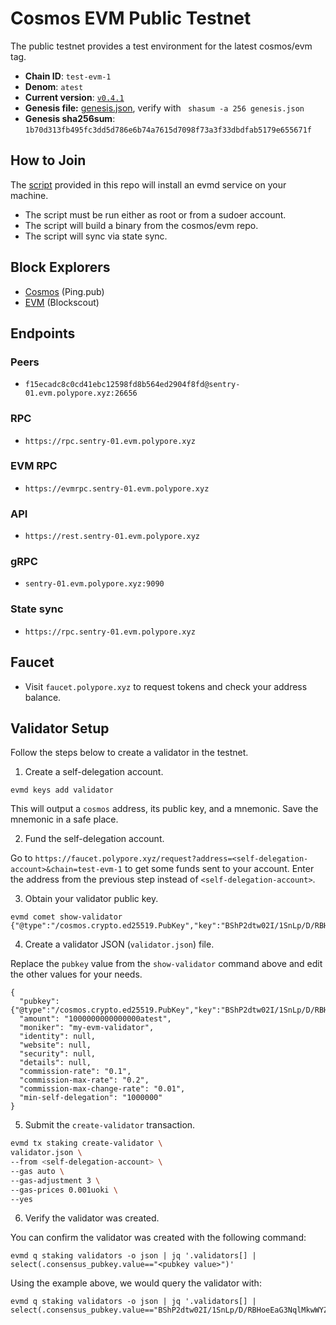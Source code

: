 
# Cosmos EVM Public Testnet

The public testnet provides a test environment for the latest cosmos/evm tag.

* **Chain ID**: `test-evm-1`
* **Denom**: `atest`
* **Current version**: [`v0.4.1`](https://github.com/cosmos/evm/releases/tag/v0.4.1)
* **Genesis file:**  [genesis.json](genesis.json), verify with ` shasum -a 256 genesis.json`
* **Genesis sha256sum**: `1b70d313fb495fc3dd5d786e6b74a7615d7098f73a3f33dbdfab5179e655671f`

## How to Join

The [script](./join-evm.sh) provided in this repo will install an evmd service on your machine.
* The script must be run either as root or from a sudoer account.
* The script will build a binary from the cosmos/evm repo.
* The script will sync via state sync.

## Block Explorers

* [Cosmos](https://explorer.polypore.xyz/test-evm-1) (Ping.pub)
* [EVM](https://evm.explorer.polypore.xyz/) (Blockscout)


## Endpoints

### Peers

* `f15ecadc8c0cd41ebc12598fd8b564ed2904f8fd@sentry-01.evm.polypore.xyz:26656`

### RPC

* `https://rpc.sentry-01.evm.polypore.xyz`

### EVM RPC

* `https://evmrpc.sentry-01.evm.polypore.xyz`

### API

* `https://rest.sentry-01.evm.polypore.xyz`

### gRPC

* `sentry-01.evm.polypore.xyz:9090`

### State sync

* `https://rpc.sentry-01.evm.polypore.xyz`

## Faucet

* Visit `faucet.polypore.xyz` to request tokens and check your address balance.

## Validator Setup

Follow the steps below to create a validator in the testnet.

1. Create a self-delegation account.
```
evmd keys add validator
```
This will output a `cosmos` address, its public key, and a mnemonic. Save the mnemonic in a safe place.

2. Fund the self-delegation account.
   
Go to `https://faucet.polypore.xyz/request?address=<self-delegation-account>&chain=test-evm-1` to get some funds sent to your account. Enter the address from the previous step instead of `<self-delegation-account>`.

3. Obtain your validator public key.
```
evmd comet show-validator
{"@type":"/cosmos.crypto.ed25519.PubKey","key":"BShP2dtw02I/1SnLp/D/RBHoeEaG3NqlMkwWYZOqcug="}
```

4. Create a validator JSON (`validator.json`) file.

Replace the `pubkey` value from the `show-validator` command above and edit the other values for your needs.
```
{
  "pubkey": {"@type":"/cosmos.crypto.ed25519.PubKey","key":"BShP2dtw02I/1SnLp/D/RBHoeEaG3NqlMkwWYZOqcug="},
  "amount": "1000000000000000atest",
  "moniker": "my-evm-validator",
  "identity": null,
  "website": null,
  "security": null,
  "details": null,
  "commission-rate": "0.1",
  "commission-max-rate": "0.2",
  "commission-max-change-rate": "0.01",
  "min-self-delegation": "1000000"
}
```

5. Submit the `create-validator` transaction.

```bash
evmd tx staking create-validator \
validator.json \
--from <self-delegation-account> \
--gas auto \
--gas-adjustment 3 \
--gas-prices 0.001uoki \
--yes
```

6. Verify the validator was created.

You can confirm the validator was created with the following command:
```
evmd q staking validators -o json | jq '.validators[] | select(.consensus_pubkey.value=="<pubkey value>")'
```
Using the example above, we would query the validator with:
```
evmd q staking validators -o json | jq '.validators[] | select(.consensus_pubkey.value=="BShP2dtw02I/1SnLp/D/RBHoeEaG3NqlMkwWYZOqcug=")'
```

